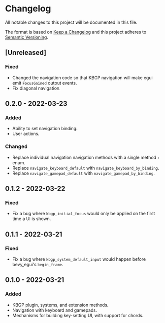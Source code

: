 # Changelog
All notable changes to this project will be documented in this file.

The format is based on [Keep a Changelog](http://keepachangelog.com/en/1.0.0/)
and this project adheres to [Semantic Versioning](http://semver.org/spec/v2.0.0.html).

## [Unreleased]
### Fixed
- Changed the navigation code so that KBGP navigation will make egui emit `FocusGained` output
  events.
- Fix diagonal navigation.

## 0.2.0 - 2022-03-23
### Added
- Ability to set navigation binding.
- User actions.

### Changed
- Replace individual navigation navigation methods with a single method + enum.
- Replace `navigate_keyboard_default` with `navigate_keyboard_by_binding`.
- Replace `navigate_gamepad_default` with `navigate_gamepad_by_binding`.

## 0.1.2 - 2022-03-22
### Fixed
- Fix a bug where `kbgp_initial_focus` would only be applied on the first time
  a UI is shown.

## 0.1.1 - 2022-03-21
### Fixed
- Fix a bug where `kbgp_system_default_input` would happen before bevy_egui's `begin_frame`.

## 0.1.0 - 2022-03-21
### Added
- KBGP plugin, systems, and extension methods.
- Navigation with keyboard and gamepads.
- Mechanisms for building key-setting UI, with support for chords.
